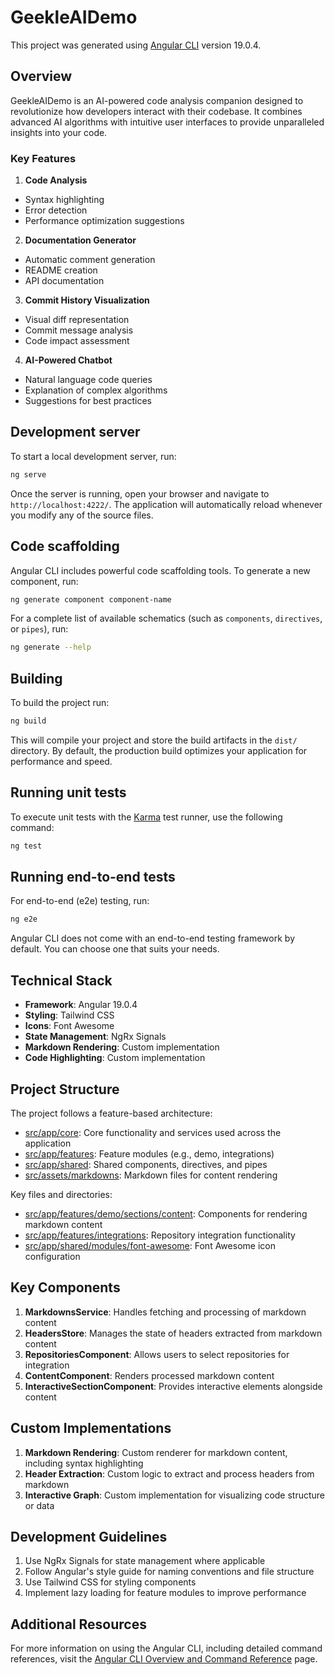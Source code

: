 # GeekleAIDemo

This project was generated using [Angular CLI](https://github.com/angular/angular-cli) version 19.0.4.

## Overview

GeekleAIDemo is an AI-powered code analysis companion designed to revolutionize how developers interact with their codebase. It combines advanced AI algorithms with intuitive user interfaces to provide unparalleled insights into your code.

### Key Features

1. **Code Analysis**
  - Syntax highlighting
  - Error detection
  - Performance optimization suggestions

2. **Documentation Generator**
  - Automatic comment generation
  - README creation
  - API documentation

3. **Commit History Visualization**
  - Visual diff representation
  - Commit message analysis
  - Code impact assessment

4. **AI-Powered Chatbot**
  - Natural language code queries
  - Explanation of complex algorithms
  - Suggestions for best practices
## Development server

To start a local development server, run:

```bash
ng serve
```

Once the server is running, open your browser and navigate to `http://localhost:4222/`. The application will automatically reload whenever you modify any of the source files.

## Code scaffolding

Angular CLI includes powerful code scaffolding tools. To generate a new component, run:

```bash
ng generate component component-name
```

For a complete list of available schematics (such as `components`, `directives`, or `pipes`), run:

```bash
ng generate --help
```

## Building

To build the project run:

```bash
ng build
```

This will compile your project and store the build artifacts in the `dist/` directory. By default, the production build optimizes your application for performance and speed.

## Running unit tests

To execute unit tests with the [Karma](https://karma-runner.github.io) test runner, use the following command:

```bash
ng test
```

## Running end-to-end tests

For end-to-end (e2e) testing, run:

```bash
ng e2e
```

Angular CLI does not come with an end-to-end testing framework by default. You can choose one that suits your needs.

## Technical Stack

- **Framework**: Angular 19.0.4
- **Styling**: Tailwind CSS
- **Icons**: Font Awesome
- **State Management**: NgRx Signals
- **Markdown Rendering**: Custom implementation
- **Code Highlighting**: Custom implementation

## Project Structure

The project follows a feature-based architecture:

- [src/app/core](cci:7://file:///Users/nazar/geekle/geekle_demo/src/app/core:0:0-0:0): Core functionality and services used across the application
- [src/app/features](cci:7://file:///Users/nazar/geekle/geekle_demo/src/app/features:0:0-0:0): Feature modules (e.g., demo, integrations)
- [src/app/shared](cci:7://file:///Users/nazar/geekle/geekle_demo/src/app/shared:0:0-0:0): Shared components, directives, and pipes
- [src/assets/markdowns](cci:7://file:///Users/nazar/geekle/geekle_demo/src/assets/markdowns:0:0-0:0): Markdown files for content rendering

Key files and directories:

- [src/app/features/demo/sections/content](cci:7://file:///Users/nazar/geekle/geekle_demo/src/app/features/demo/sections/content:0:0-0:0): Components for rendering markdown content
- [src/app/features/integrations](cci:7://file:///Users/nazar/geekle/geekle_demo/src/app/features/integrations:0:0-0:0): Repository integration functionality
- [src/app/shared/modules/font-awesome](cci:7://file:///Users/nazar/geekle/geekle_demo/src/app/shared/modules/font-awesome:0:0-0:0): Font Awesome icon configuration

## Key Components

1. **MarkdownsService**: Handles fetching and processing of markdown content
2. **HeadersStore**: Manages the state of headers extracted from markdown content
3. **RepositoriesComponent**: Allows users to select repositories for integration
4. **ContentComponent**: Renders processed markdown content
5. **InteractiveSectionComponent**: Provides interactive elements alongside content

## Custom Implementations

1. **Markdown Rendering**: Custom renderer for markdown content, including syntax highlighting
2. **Header Extraction**: Custom logic to extract and process headers from markdown
3. **Interactive Graph**: Custom implementation for visualizing code structure or data

## Development Guidelines

1. Use NgRx Signals for state management where applicable
2. Follow Angular's style guide for naming conventions and file structure
3. Use Tailwind CSS for styling components
4. Implement lazy loading for feature modules to improve performance


## Additional Resources

For more information on using the Angular CLI, including detailed command references, visit the [Angular CLI Overview and Command Reference](https://angular.dev/tools/cli) page.
